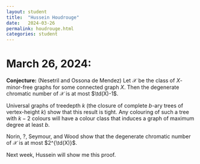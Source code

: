 ```yaml
---
layout: student
title:  "Hussein Houdrouge"
date:   2024-03-26
permalink: houdrouge.html
categories: student
---
```

$\DeclareMathOperator{\td}{td}$

# March 26, 2024:

**Conjecture:** (Nesetril and Ossona de Mendez) Let $\mathcal{X}$ be the class of $X$-minor-free graphs for some connected graph $X$.  Then the degenerate chromatic number of $\mathcal{X}$ is at most $\td(X)-1$.

Universal graphs of treedepth $k$ (the closure of complete $b$-ary trees of vertex-height $k$) show that this result is tight.  Any colouring of such a tree with $k-2$ colours will have a colour class that induces a graph of maximum degree at least $b$.

 Norin, ?, Seymour, and Wood show that the degenerate chromatic number of $\mathcal{X}$ is at most $2^{\td(X)}$.  

 Next week, Hussein will show me this proof.
